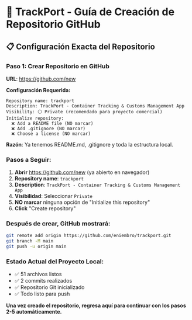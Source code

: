 # 🚀 TrackPort - Guía de Creación de Repositorio GitHub

## 📋 Configuración Exacta del Repositorio

### **Paso 1: Crear Repositorio en GitHub**
**URL**: https://github.com/new

**Configuración Requerida:**
```
Repository name: trackport
Description: TrackPort - Container Tracking & Customs Management App
Visibility: ⚪ Private (recomendado para proyecto comercial)
Initialize repository:
  ❌ Add a README file (NO marcar)
  ❌ Add .gitignore (NO marcar) 
  ❌ Choose a license (NO marcar)
```

**Razón**: Ya tenemos README.md, .gitignore y toda la estructura local.

### **Pasos a Seguir:**

1. **Abrir** https://github.com/new (ya abierto en navegador)
2. **Repository name**: `trackport`
3. **Description**: `TrackPort - Container Tracking & Customs Management App`
4. **Visibilidad**: Seleccionar `Private` 
5. **NO marcar** ninguna opción de "Initialize this repository"
6. **Click** "Create repository"

### **Después de crear, GitHub mostrará:**
```bash
git remote add origin https://github.com/eniembro/trackport.git
git branch -M main
git push -u origin main
```

### **Estado Actual del Proyecto Local:**
- ✅ 51 archivos listos
- ✅ 2 commits realizados  
- ✅ Repositorio Git inicializado
- ✅ Todo listo para push

**Una vez creado el repositorio, regresa aquí para continuar con los pasos 2-5 automáticamente.**